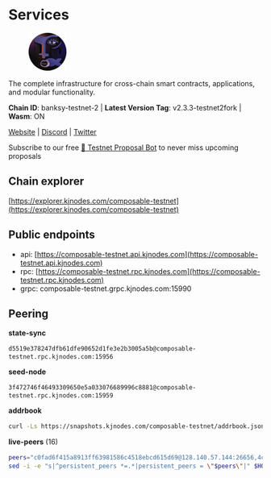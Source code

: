 # Services

<figure><img src="https://raw.githubusercontent.com/kj89/cosmos-images/main/logos/composable.png" alt=""><figcaption></figcaption></figure>

The complete infrastructure for cross-chain smart  contracts, applications, and modular functionality.

**Chain ID**: banksy-testnet-2 | **Latest Version Tag**: v2.3.3-testnet2fork | **Wasm**: ON

[Website](https://www.composable.finance) | [Discord](https://discord.gg/composable) | [Twitter](https://twitter.com/ComposableFin)



Subscribe to our free [🤖 Testnet Proposal Bot](https://t.me/kjnodes_testnet_proposal_bot) to never miss upcoming proposals


## Chain explorer
[https://explorer.kjnodes.com/composable-testnet](https://explorer.kjnodes.com/composable-testnet)

## Public endpoints

* api: [https://composable-testnet.api.kjnodes.com](https://composable-testnet.api.kjnodes.com)
* rpc: [https://composable-testnet.rpc.kjnodes.com](https://composable-testnet.rpc.kjnodes.com)
* grpc: composable-testnet.grpc.kjnodes.com:15990

## Peering

**state-sync**

```text
d5519e378247dfb61dfe90652d1fe3e2b3005a5b@composable-testnet.rpc.kjnodes.com:15956
```

**seed-node**

```text
3f472746f46493309650e5a033076689996c8881@composable-testnet.rpc.kjnodes.com:15959
```

**addrbook**
```bash
curl -Ls https://snapshots.kjnodes.com/composable-testnet/addrbook.json > $HOME/.banksy/config/addrbook.json
```

**live-peers** (16)
```bash
peers="c0fad6f415a8913ff63981586c4518ebcd615d69@128.140.57.144:26656,4c1ea1da9fb0442201e79535d71f66a5e0e1e68c@51.91.30.173:3000,9ce5b6397c8f11a93242d619e0126a6164e42bc8@5.78.103.231:26656,c04a07a5feabf52ecdabe752a0a81bbb25402885@194.163.168.62:15956,c5ecf0c560b7d269dbcc184aca9636835a8c1597@195.3.220.22:12656,8553443b473e6e6a5d3403511d7c3be64904048d@85.239.234.199:26656,4ea491a39a329b2ef2d919b9e8cfdb3494bc5efe@65.109.23.237:27656,b672b0e847fd404866a9466baa59053709113222@185.188.249.46:15956,514fff92cf4e97bb4357c361f87adbfcd47f56ad@65.109.117.208:26656,a993843f2a86ecec052d94715a80b1cdb84984f1@65.21.129.95:27356,5e77d58d2b48e798541a5d6b2cb1280f4224081e@164.92.191.223:15956,c97dd69796a3f55fb00d92358ec34a8185e28212@5.9.79.121:49656,8b0a36c241f7ca4069026637bda2cae29ab91f65@34.22.241.150:2340,e8f3c2f68733638574e78e85df6e8bcfef87d839@65.108.73.88:2340,4a2d85ef407eea286bf4b810b17c83d2d68e4887@95.214.55.138:11656,c335629bf07eb8ed737f74b452f6f20ffd6f8248@129.213.100.3:26656"
sed -i -e "s|^persistent_peers *=.*|persistent_peers = \"$peers\"|" $HOME/.banksy/config/config.toml
```
